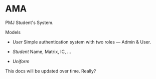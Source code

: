 # AMA
PMJ Student's System.

Models
- *User*
Simple authentication system with two roles — Admin &amp; User.

- *Student*
Name, Matrix, IC, ...

- *Uniform*

This docs will be updated over time. Really?




